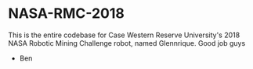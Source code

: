 # NASA-RMC-2018
This is the entire codebase for Case Western Reserve University's 2018 NASA Robotic Mining Challenge robot, named Glennrique.
Good job guys
  - Ben
